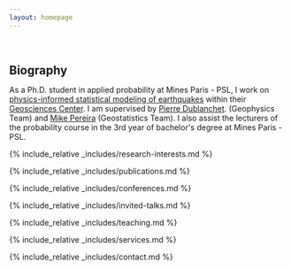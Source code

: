 ```yaml
---
layout: homepage
---
```


<h1 id="biography"></h1>

<h2 style="margin: 60px 0px 10px;">Biography</h2>


As a Ph.D. student in applied probability at Mines Paris - PSL, I work on [physics-informed statistical modeling of earthquakes](.assets/files/physics-informed_statistical_modeling_earthquakes_.pdf) within their [Geosciences Center](https://www.geosciences.minesparis.psl.eu/en/home/). I am supervised by [Pierre Dublanchet](https://cv.hal.science/pierre-dublanchet). (Geophysics Team) and [Mike Pereira](https://mike-pereira.github.io/) (Geostatistics Team). I also assist the lecturers of the probability course in the 3rd year of bachelor's degree at Mines Paris - PSL.

<!--
<strong style="color:#e74d3c; font-weight:600"><strong style="color:#e74d3c; font-weight:600">I am currently on the 2023-2024 academic job market, looking for faculty positions in CS, CSE, ECE, IEOR, etc., related to Artificial Intelligence, Computer Vision, and Machine Learning. Please feel free to contact me if you are interested. I am also happy to give talks on my research in related seminars.</strong></strong>
-->

{% include_relative _includes/research-interests.md %}

{% include_relative _includes/publications.md %}

{% include_relative _includes/conferences.md %}

{% include_relative _includes/invited-talks.md %}

{% include_relative _includes/teaching.md %}

{% include_relative _includes/services.md %}

{% include_relative _includes/contact.md %}
